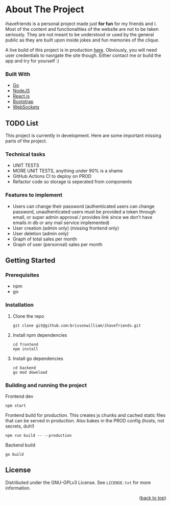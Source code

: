 <div id="top"></div>


<!-- ABOUT THE PROJECT -->
# About The Project

ihavefriends is a personal project made just **for fun** for my friends and I. Most of the content and functionalities
of the website are not to be taken seriously. They are not meant to be understood or used by the general public
as they are built upon inside jokes and fun memories of the clique.

A live build of this project is in production [here](https://sourpusss.com). Obviously, you will need user credentials to navigate the site though. Either contact me or build the app and try for yourself :)

### Built With

* [Go](https://go.dev/)
* [NodeJS](https://nodejs.org/en/)
* [React.js](https://reactjs.org/)
* [Bootstrap](https://getbootstrap.com)
* [WebSockets](https://developer.mozilla.org/en-US/docs/Web/API/WebSocket)


## TODO List

This project is currently in development. Here are some important missing parts of the project.

### Technical tasks
- UNIT TESTS
- MORE UNIT TESTS, anything under 90% is a shame
- GitHub Actions CI to deploy on PROD
- Refactor code so storage is seperated from components

### Features to implement
- Users can change their password (authenticated users can change password, unauthenticated users must be provided a token through email, or super admin approval / provides link since we don't have emails in db or any mail service implemented)
- User creation (admin only) (missing frontend only)
- User deletion (admin only)
- Graph of total sales per month
- Graph of user (personnal) sales per month


<!-- GETTING STARTED -->
## Getting Started

### Prerequisites
* npm
* go

### Installation

1. Clone the repo
   ```
   git clone git@github.com:brissonwilliam/ihavefriends.git
   ```
2. Install npm dependencies
   ```
   cd frontend
   npm install
   ```
3. Install go dependencies
   ```
   cd backend
   go mod download
   ```

### Building and running the project
Frontend dev
```
npm start
```

Frontend build for production. This creates js chunks and cached static files that can be served in production. Also bakes in the PROD config (hosts, not secrets, duh!)
```
npm run build -- --production
```

Backend build
```
go build
```


<!-- LICENSE -->
## License

Distributed under the GNU-GPLv3 License. See `LICENSE.txt` for more information.

<p align="right">(<a href="#top">back to top</a>)</p>
